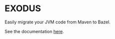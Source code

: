 # EXODUS

Easily migrate your JVM code from Maven to Bazel.

See the documentation [here](https://wix-incubator.github.io/exodus/). 
